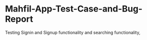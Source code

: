 # Mahfil-App-Test-Case-and-Bug-Report
Testing Signin and Signup functionality and searching functionality,
